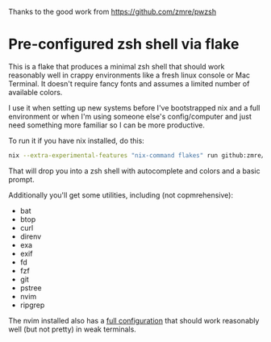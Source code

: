 Thanks to the good work from https://github.com/zmre/pwzsh

# Pre-configured zsh shell via flake

This is a flake that produces a minimal zsh shell that should work reasonably well in crappy environments like a fresh linux console or Mac Terminal. It doesn't require fancy fonts and assumes a limited number of available colors.

I use it when setting up new systems before I've bootstrapped nix and a full environment or when I'm using someone else's config/computer and just need something more familiar so I can be more productive.

To run it if you have nix installed, do this:

```bash
nix --extra-experimental-features "nix-command flakes" run github:zmre/pwzsh
```

That will drop you into a zsh shell with autocomplete and colors and a basic prompt.

Additionally you'll get some utilities, including (not copmrehensive):

* bat
* btop
* curl
* direnv
* exa
* exif
* fd
* fzf
* git
* pstree
* nvim
* ripgrep

The nvim installed also has a [full configuration](https://github.com/zmre/pwnvim/) that should work reasonably well (but not pretty) in weak terminals.

